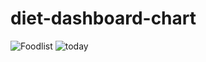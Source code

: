 # diet-dashboard-chart
![Foodlist](https://github.com/Mahnoor12Fatima/diet-dashboard-chart/assets/100063303/b635a2e1-ac44-4f46-bea0-5d63b70c588a)
![today](https://github.com/Mahnoor12Fatima/diet-dashboard-chart/assets/100063303/763cc616-1aa6-443d-8550-b36f3f5b16b7)
